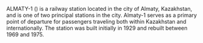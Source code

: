 ALMATY-1 () is a railway station located in the city of Almaty, Kazakhstan, and is one of two principal stations in the city. Almaty-1 serves as a primary point of departure for passengers traveling both within Kazakhstan and internationally. The station was built initially in 1929 and rebuilt between 1969 and 1975.
